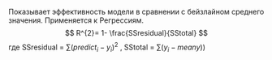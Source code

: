Показывает эффективность модели в сравнении с бейзлайном среднего значения. Применяется к Регрессиям. 
$$
R^{2}= 1- \frac{SSresidual}{SStotal}
$$
где SSresidual = $\sum\limits(predict_{i}- y_i)^2$ , SStotal = $\sum\limits(y_{i}- meany))$ 